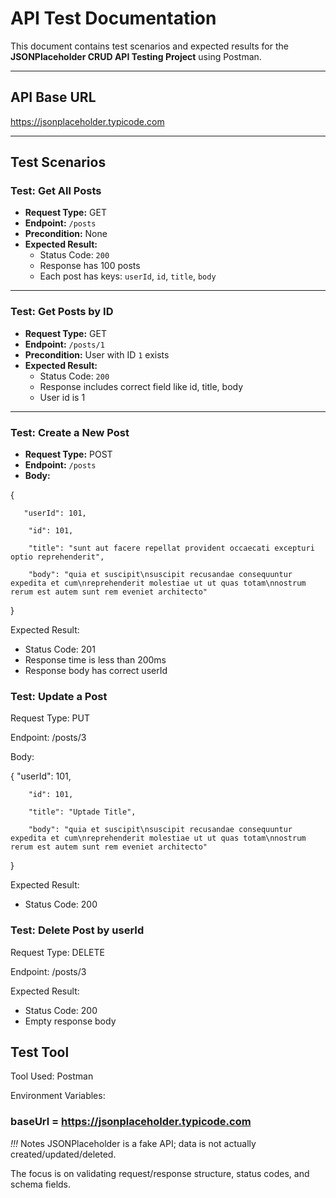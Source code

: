 # API Test Documentation

This document contains test scenarios and expected results for the **JSONPlaceholder CRUD API Testing Project** using Postman.

---

## API Base URL

https://jsonplaceholder.typicode.com

---

## Test Scenarios

### Test: Get All Posts

- **Request Type:** GET  
- **Endpoint:** `/posts`  
- **Precondition:** None  
- **Expected Result:**
  - Status Code: `200`
  - Response has 100 posts
  - Each post has keys: `userId`, `id`, `title`, `body`

---

### Test: Get Posts by ID

- **Request Type:** GET  
- **Endpoint:** `/posts/1`  
- **Precondition:** User with ID `1` exists  
- **Expected Result:**
  - Status Code: `200`
  - Response includes correct field like id, title, body
  - User id is 1

---

### Test: Create a New Post

- **Request Type:** POST  
- **Endpoint:** `/posts`  
- **Body:**

 {
 
       "userId": 101,
 
        "id": 101,
        
        "title": "sunt aut facere repellat provident occaecati excepturi optio reprehenderit",
        
        "body": "quia et suscipit\nsuscipit recusandae consequuntur expedita et cum\nreprehenderit molestiae ut ut quas totam\nnostrum rerum est autem sunt rem eveniet architecto"
        
 }
 
 
Expected Result:

- Status Code: 201
- Response time is less than 200ms
- Response body has correct userId

### Test: Update a Post
Request Type: PUT

Endpoint: /posts/3

Body:

{
 "userId": 101,
 
        "id": 101,
        
        "title": "Uptade Title",
        
        "body": "quia et suscipit\nsuscipit recusandae consequuntur expedita et cum\nreprehenderit molestiae ut ut quas totam\nnostrum rerum est autem sunt rem eveniet architecto"
        
 }
 
Expected Result:

- Status Code: 200

### Test: Delete Post by userId
Request Type: DELETE

Endpoint: /posts/3

Expected Result:

- Status Code: 200
- Empty response body

## Test Tool
Tool Used: Postman

Environment Variables:

### baseUrl = https://jsonplaceholder.typicode.com

*!!!* Notes
JSONPlaceholder is a fake API; data is not actually created/updated/deleted.

The focus is on validating request/response structure, status codes, and schema fields.

